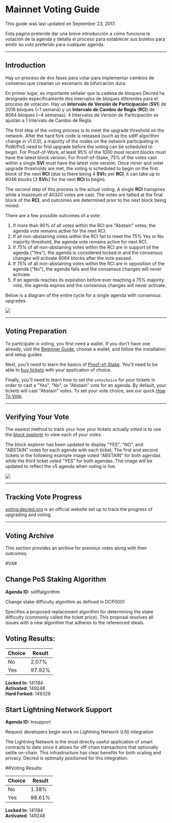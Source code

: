# Mainnet Voting Guide

This guide was last updated on September 23, 2017.

Esta página pretende dar una breve introducción a cómo funciona la votación de la agenda y detalla el proceso para establecer sus boletos para emitir su voto preferido para cualquier agenda.

---

## Introduction

Hay un proceso de dos fases para votar para implementar cambios de consenso que crearían un escenario de bifurcación dura.

En primer lugar, es importante señalar que la cadena de bloques Decred ha designado específicamente dos intervalos de bloques diferentes para el proceso de votación. Hay un **Intervalo de Versión de Participación** (**SVI**) de 2016 bloques (~1 semana) y un **Intervalo de Cambio de Regla** (**RCI**) de 8064 bloques (~4 semanas). 4 Intervalos de Versión de Participación se ajustan a 1 Intervalo de Cambio de Regla.

The first step of the voting process is to meet the upgrade threshold on the network. After the hard fork code is released (such as the sdiff algorithm change in v1.0.0), a majority of the nodes on the network participating in PoW/PoS need to first upgrade before the voting can be scheduled to begin. For Proof-of-Work, at least 95% of the 1000 most recent blocks must have the latest block version. For Proof-of-Stake, 75% of the votes cast within a single **SVI** must have the latest vote version. Once miner and voter upgrade thresholds are met, the voting is scheduled to begin on the first block of the next **RCI** (due to there being 4 **SVI**s per **RCI**, it can take up to 6048 blocks [3 **SVI**s] for the next **RCI** to begin).

The second step of this process is the actual voting. A single **RCI** transpires while a maximum of 40320 votes are cast. The votes are tallied at the final block of the **RCI**, and outcomes are determined prior to the next block being mined.

There are a few possible outcomes of a vote:

1. If more than 90% of all votes within the RCI are "Abstain" votes, the agenda vote remains active for the next RCI.
2. If all non-abstaining votes within the RCI fail to meet the 75% Yes or No majority threshold, the agenda vote remains active for next RCI.
3. If 75% of all non-abstaining votes within the RCI are in support of the agenda ("Yes"), the agenda is considered locked in and the consensus changes will activate 8064 blocks after the vote passed.
4. If 75% of all non-abstaining votes within the RCI are in opposition of the agenda ("No"), the agenda fails and the consensus changes will never activate.
5. If an agenda reaches its expiration before ever reaching a 75% majority vote, the agenda expires and the consensus changes will never activate.

Below is a diagram of the entire cycle for a single agenda with consensus upgrades.

<img src="/img/voting-cycle-v9.png">

---

## Voting Preparation

To participate in voting, you first need a wallet. If you don't have one already, visit the [Beginner Guide](/getting-started/beginner-guide.md), choose a wallet, and follow the installation and setup guides.

Next, you'll need to learn the basics of [Proof-of-Stake](/mining/proof-of-stake.md). You'll need to be able to [buy tickets](/mining/proof-of-stake.md#how-to-stake) with your application of choice.

Finally, you'll need to learn how to set the `votechoice` for your tickets in order to cast a "Yes", "No", or "Abstain" vote for an agenda. By default, your tickets will cast "Abstain" votes. To set your vote choice, see our quick [How To Vote](/getting-started/user-guides/how-to-vote.md).

---

## Verifying Your Vote

The easiest method to track your how your tickets actually voted is to use the [block explorer](https://mainnet.decred.org) to view each of your votes.

The block explorer has been updated to display "YES", "NO", and "ABSTAIN" votes for each agenda with each ticket. The first and second tickets in the following example image voted "ABSTAIN" for both agendas while the third ticket voted "YES" for both agendas. The image will be updated to reflect the v5 agenda when voting is live.

<img src="/img/verify_block-explorer-votes.png">

---

## Tracking Vote Progress

[voting.decred.org](https://voting.decred.org) is an official website set up to track the progress of upgrading and voting.

---

## Voting Archive

This section provides an archive for previous votes along with their outcomes.

#V4#

## Change PoS Staking Algorithm
**Agenda ID:**  sdiffalgorithm

Change stake difficulty algorithm as defined in DCP0001

Specifies a proposed replacement algorithm for determining the stake difficulty (commonly called the ticket price). This proposal resolves all issues with a new algorithm that adheres to the referenced ideals.

## Voting Results: 

| Choice  | Result
|-----|-------|
|No   |  2.07%|
|Yes  | 97.92%|

**Locked In:** 141184<br />
**Activated:** 149248<br />
**Hard Forked:** 149328


## Start Lightning Network Support
**Agenda ID:**  lnsupport

Request developers begin work on Lightning Network (LN) integration

The Lightning Network is the most directly useful application of smart contracts to date since it allows for off-chain transactions that optionally settle on-chain. This infrastructure has clear benefits for both scaling and privacy. Decred is optimally positioned for this integration.

##Voting Results:

| Choice  | Result
|-----|-------|
|No   |  1.38%|
|Yes  | 98.61%|

**Locked In:** 141184<br />
**Activated:** 149248
